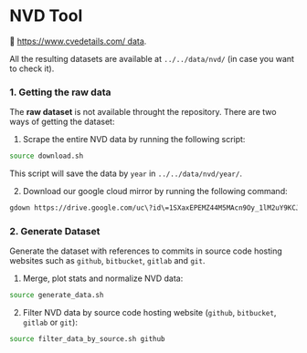 # NVD Tool

🔗 [https://www.cvedetails.com/ data](https://nvd.nist.gov/vuln/data-feeds).

All the resulting datasets are available at `../../data/nvd/` (in case you want to check it). 

### 1. Getting the raw data

The **raw dataset** is not available throught the repository. There are two ways of getting the dataset:

1. Scrape the entire NVD data by running the following script:

```bash
source download.sh
```

This script will save the data by `year` in `../../data/nvd/year/`.

2. Download our google cloud mirror by running the following command:
   
```bash
gdown https://drive.google.com/uc\?id\=1SXaxEPEMZ44M5MAcn9Oy_1lM2uY9KCJc
```

### 2. Generate Dataset

Generate the dataset with references to commits in source code hosting websites such as `github`, `bitbucket`, `gitlab` and `git`.

1. Merge, plot stats and normalize NVD data:
```bash
source generate_data.sh
```

2. Filter NVD data by source code hosting website (`github`, `bitbucket`, `gitlab` or `git`):

```bash
source filter_data_by_source.sh github
```
